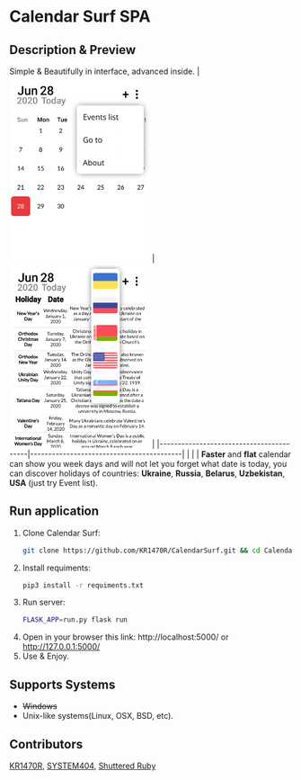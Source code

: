 # Calendar Surf SPA
## Description & Preview
Simple & Beautifully in interface, advanced inside.
|<img src="/screenshots/1.png" width=250> | <img src="/screenshots/2.png" width=250> |
|-----------------------------------------|------------------------------------------|
|                                         |                                          |
**Faster** and **flat** calendar can show you week days and will not let you forget what date is today, you can discover holidays of countries: **Ukraine**, **Russia**, **Belarus**, **Uzbekistan**, **USA** (just try Event list).
## Run application

 1. Clone Calendar Surf:
	   ```bash
	 git clone https://github.com/KR1470R/CalendarSurf.git && cd CalendarSurf/
    ```
 2. Install requiments:
	 ```bash
	pip3 install -r requiments.txt
	```
 3. Run server:
	```bash
	FLASK_APP=run.py flask run
	```
 4. Open in your browser this link:
	http://localhost:5000/ or http://127.0.0.1:5000/
 5. Use & Enjoy.
	 
## Supports Systems

 - ~~Windows~~
 - Unix-like systems(Linux, OSX, BSD, etc).
## Contributors
[KR1470R][1], [SYSTEM404][2], [Shuttered Ruby][3]

[1]:https://github.com/KR1470R
[2]:https://github.com/404system404
[3]:https://github.com/NekoDerek
